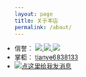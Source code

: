 ```yaml
---
layout: page
title: 关于本店
permalink: /about/
---
```

<ul style="margin:0;padding:0">
  <li>
    信誉：
    <a href="http://rate.taobao.com/user-rate-33bb4eb8eea2983a319f7845c2a7dae7.htm?spm=2013.1.1000126.3.HB9Mxk" target="_blank">
      <img src="http://gtms02.alicdn.com/tps/i3/TB1KxNsFVXXXXcKXpXXxPfUFXXX-16-16.gif">
      <img src="http://gtms02.alicdn.com/tps/i3/TB1KxNsFVXXXXcKXpXXxPfUFXXX-16-16.gif">
      <img src="http://gtms02.alicdn.com/tps/i3/TB1KxNsFVXXXXcKXpXXxPfUFXXX-16-16.gif">
    </a>
  </li>
  <li>掌柜：
    <a href="http://rate.taobao.com/user-rate-33bb4eb8eea2983a319f7845c2a7dae7.htm?spm=2013.1.1000126.1.HB9Mxk" target="_blank">
    tianye6838133</a>
  </li>
  <li>
    <a target="_blank" href="http://www.taobao.com/webww/ww.php?ver=3&touid=tianye6838133&siteid=cntaobao&status=1&charset=utf-8"><img border="0" src="http://amos.alicdn.com/online.aw?v=2&uid=tianye6838133&site=cntaobao&s=1&charset=utf-8" alt="点这里给我发消息" /></a>
  </li>
</ul>